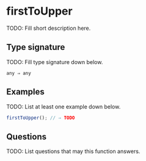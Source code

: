 # firstToUpper

TODO: Fill short description here.

## Type signature

TODO: Fill type signature down below.

```
any ⇒ any
```

## Examples

TODO: List at least one example down below.

```javascript
firstToUpper(); // ⇒ TODO
```

## Questions

TODO: List questions that may this function answers.

